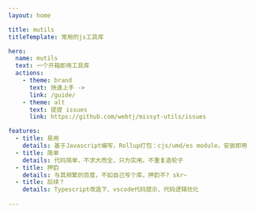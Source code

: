 ```yaml
---
layout: home

title: mutils
titleTemplate: 常用的js工具库

hero:
  name: mutils
  text: 一个开箱即用工具库
  actions:
    - theme: brand
      text: 快速上手 ->
      link: /guide/
    - theme: alt
      text: 提提 issues
      link: https://github.com/webtj/missyt-utils/issues

features:
  - title: 易用
    details: 基于Javascript编写，Rollup打包：cjs/umd/es module，安装即用
  - title: 简单
    details: 代码简单，不求大而全，只为实用。不重复造轮子
  - title: 押韵
    details: 与其频繁的百度，不如自己写个库，押韵不? skr~
  - title: 后续？
    details: Typescript改造下、vscode代码提示、代码逻辑优化
   
---
```

